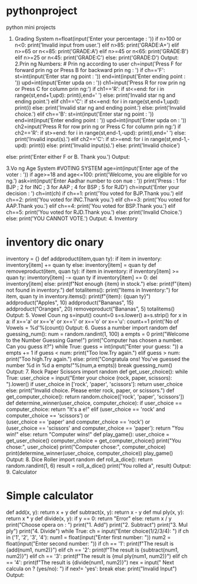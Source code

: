 # pythonproject
python mini projects
1. Grading System 
n=float(input('Enter your percentage : ')) if 
n>100 or n<0: 
 print('Invalid input from user.') 
elif n>85: 
 print('GRADE:A+') 
elif n>=65 or n<=85: 
print('GRADE:A') 
elif n>=45 or n<65: 
print('GRADE:B') 
elif n>=25 or n<45: 
print('GRADE:C') 
else: 
 print('GRADE:D') 
Output: 
2.Prin ng Numbers: # Prin ng according to user ch=input('Press F for 
forward prin ng or Press B for backward prin ng : ') if ch=='F': 
 st=int(input('Enter star ng point : ')) end=int(input('Enter ending 
point : ')) upd=int(input('Enter upda on : ')) ch1=input('Press R
for row prin ng or Press C for column prin ng:') 
 if ch1=='R': if st<=end: 
for i in range(st,end+1,upd): 
 print(i,end=' ') 
else: 
 print('Invalid star ng and ending point.') 
elif ch1=='C': if st<=end: for i in 
range(st,end+1,upd): 
 print(i) 
else: 
 print('Invalid star ng and ending point.') 
else: 
 print('Invalid choice.') 
elif ch=='B': 
 st=int(input('Enter star ng point : ')) end=int(input('Enter ending 
point : ')) upd=int(input('Enter upda on : ')) ch2=input('Press R 
for row prin ng or Press C for column prin ng:') 
 if ch2=='R': if st>=end: 
for i in range(st,end-1,-upd): 
 print(i,end=' ') 
else: 
 print('Invalid input(s).') 
elif ch2=='C': if st>=end: 
for i in range(st,end-1,-upd): 
 print(i) 
else: 
 print('Invalid 
input(s).') else: 
print('Invalid choice') 
 
else: 
 print('Enter either F or B. Thank you.') 
Output: 

3.Vo ng Age System 
#VOTING SYSTEM 
age=int(input('Enter age of the voter : ')) 
if age>=18 and age<=100: 
print('Welcome, you are eligible for vo ng.') 
ask=int(input('Enter Aadhar number to con nue : ')) 
print('Press : 1 for BJP ; 2 for INC ; 3 for AAP ; 4 for BSP ; 5 for RJD') 
ch=input('Enter your decision : ') 
ch=int(ch) if ch==1: 
print('You voted for BJP.Thank you.') elif 
ch==2: 
print('You voted for INC.Thank you.') 
elif ch==3: 
print('You voted for AAP.Thank 
you.') elif ch==4: 
print('You voted for BSP.Thank you.') 
elif ch==5: 
print('You voted for RJD.Thank you.') 
else: 
print('Invalid Choice.') 
else: print('YOU CANNOT 
VOTE.') 
Output: 
4. Inventory 
# inventory dic onary 
inventory = {} 
def addproduct(item,quan ty): 
 if item in inventory: 
 inventory[item] += quan ty 
 else: 
 inventory[item] = quan ty def 
removeproduct(item, quan ty): 
 if item in inventory: 
 if inventory[item] >= quan ty: 
inventory[item] -= quan ty 
if inventory[item] == 0: 
del inventory[item] 
 else: print(f"Not enough {item} 
in stock.") else: 
 print(f"{item} not found in inventory.") 
def totalitems(): 
 print("Items in Inventory:") 
 for item, quan ty in inventory.items(): 
 print(f"{item}: {quan ty}") 
addproduct("Apples", 10) 
addproduct("Bananas", 15) 
addproduct("Oranges", 20) 
removeproduct("Bananas", 5) 
totalitems() Output: 
5. Vowel Coun ng 
s=input() 
count=0 
s=s.lower() a=s.strip() for x in a: if x=='a' or 
x=='e' or x=='i' or x=='o' or x=='u': 
 count+=1 
print('No of Vowels = %d'%(count)) 
Output: 
6. Guess a number import random def guessing_num(): 
num = random.randint(1, 100) a empts = 0 
print("Welcome to the Number Guessing Game!") 
print("Computer has chosen a number. Can you guess it?") 
 while True: 
 guess = int(input("Enter your guess: 
")) a empts += 1 if guess < num: 
 print("Too low.Try again.") 
elif guess > num: 
 print("Too high.Try again.") 
 else: 
 print("Congratula ons! You've guessed the number %d in %d 
a empts!"%(num,a empts)) 
 break 
guessing_num() 
Output: 
7. Rock Paper Scissors 
import random 
def get_user_choice(): 
while True: 
 user_choice = input("Enter your choice (rock, paper, scissors): 
").lower() if user_choice in ['rock', 'paper', 'scissors']: 
 return user_choice 
 else: 
 print("Invalid choice. Please enter rock, paper, or scissors.") 
def get_computer_choice(): 
 return random.choice(['rock', 'paper', 'scissors']) 
def determine_winner(user_choice, computer_choice): 
if user_choice == computer_choice: 
 return "It's a e!" elif (user_choice == 'rock' and 
computer_choice == 'scissors') or \
 (user_choice == 'paper' and computer_choice == 'rock') or \
 (user_choice == 'scissors' and computer_choice == 'paper'): 
 return "You win!" 
 else: 
 return "Computer wins!" 
def play_game(): 
 user_choice = get_user_choice() computer_choice = 
get_computer_choice() print("You chose:", user_choice) 
print("Computer chose:", computer_choice) 
print(determine_winner(user_choice, computer_choice)) 
play_game() 
Output: 
8. Dice Roller 
import random 
def roll_a_dice(): return 
random.randint(1, 6) result = 
roll_a_dice() print("You 
rolled a", result) Output: 
9. Calculator 
# Simple calculator 
def add(x, y): 
return x + y def 
subtract(x, y): 
return x - y 
def mul ply(x, y): 
return x * y def 
divide(x, y): if y 
== 0: return 
"Error" else: 
 return x / y 
print("Choose opera on : ") 
print("1. Add") print("2. 
Subtract") print("3. Mul 
ply") print("4. Divide") 
while True: 
 ch = input("Enter choice(1/2/3/4): ") 
 if ch in ('1', '2', '3', '4'): 
 num1 = float(input("Enter first number: ")) 
num2 = float(input("Enter second number: ")) 
 if ch == '1': print(f"The result is 
{add(num1, num2)}") 
 elif ch == '2': print(f"The result is 
{subtract(num1, num2)}") 
 elif ch == '3': print(f"The result is {mul 
ply(num1, num2)}") 
 elif ch == '4': 
 print(f"The result is {divide(num1, num2)}") 
 nex = input(" Next calcula on ? (yes/no): ") 
 if nex!= 'yes': 
 break 
 else: 
 print("Invalid Input") 
Output:
